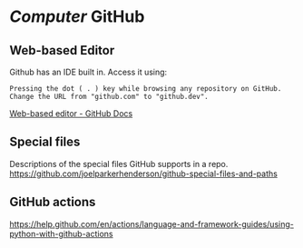 # *Computer* GitHub

## Web-based Editor
Github has an IDE built in. Access it using:

    Pressing the dot ( . ) key while browsing any repository on GitHub.
    Change the URL from "github.com" to "github.dev".

[Web-based editor - GitHub Docs](https://docs.github.com/en/codespaces/developing-in-codespaces/web-based-editor#how-to-use-the-web-based-editor)

## Special files
Descriptions of the special files GitHub supports in a repo.
https://github.com/joelparkerhenderson/github-special-files-and-paths

## GitHub actions
https://help.github.com/en/actions/language-and-framework-guides/using-python-with-github-actions
